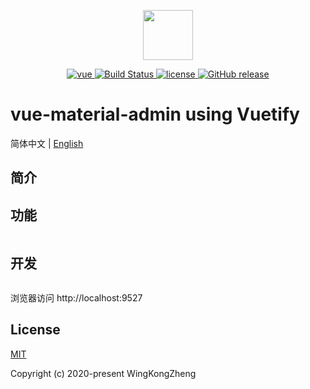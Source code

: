 <p align="center">
  <img width="80" src="https://camo.githubusercontent.com/728ce9f78c3139e76fa69925ad7cc502e32795d2/68747470733a2f2f7675656a732e6f72672f696d616765732f6c6f676f2e706e67">
</p>


<p align="center">
  <a href="https://github.com/vuejs/vue">
    <img src="https://img.shields.io/badge/vue-2.6.10-green" alt="vue">
  </a>
  <a href="https://github.com/wingkong1978/vue-material-admin.git" rel="nofollow">
    <img src="https://img.shields.io/badge/build-passed-brightgreen" alt="Build Status">
  </a>
  <a href="https://github.com/wingkong1978/vue-material-admin/blob/master/LICENSE">
    <img src="https://img.shields.io/github/license/mashape/apistatus.svg" alt="license">
  </a>
  <a href="https://github.com/wingkong1978/vue-material-admin/releases">
    <img src="https://img.shields.io/badge/release-0.0.1-green" alt="GitHub release">
  </a>
</p>

# vue-material-admin using Vuetify

简体中文 | [English](./README.md)

## 简介 
## 功能

```

```

## 开发

```bash
```

浏览器访问 http://localhost:9527


## License

[MIT](https://github.com/wingkong1978/vue-material-admin/blob/master/LICENSE)

Copyright (c) 2020-present WingKongZheng 
